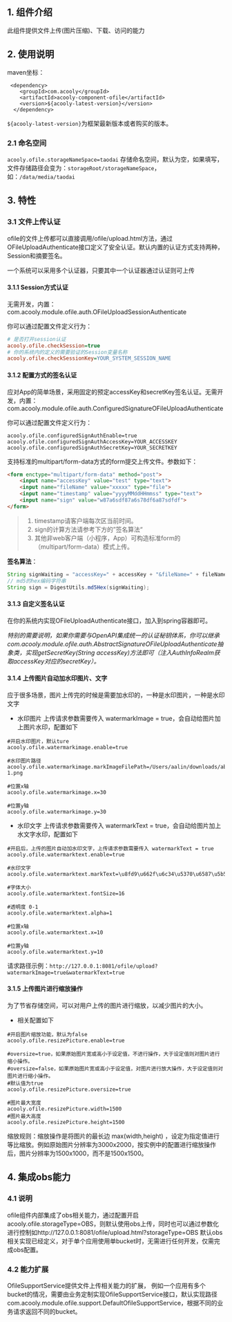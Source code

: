<!-- title: 文件上传组件   -->
<!-- type: app -->
<!-- author: zhangpu,qiubo -->
<!-- date: 2019-11-26 -->
## 1. 组件介绍

此组件提供文件上传(图片压缩)、下载、访问的能力

## 2. 使用说明

maven坐标：

     <dependency>
        <groupId>com.acooly</groupId>
        <artifactId>acooly-component-ofile</artifactId>
        <version>${acooly-latest-version}</version>
      </dependency>

`${acooly-latest-version}`为框架最新版本或者购买的版本。

### 2.1 命名空间
 
 `acooly.ofile.storageNameSpace=taodai` 存储命名空间，默认为空，如果填写，文件存储路径会变为：`storageRoot/storageNameSpace`，如：`/data/media/taodai`


## 3. 特性

### 3.1 文件上传认证

ofile的文件上传都可以直接调用/ofile/upload.html方法，通过OFileUploadAuthenticate接口定义了安全认证。默认内置的认证方式支持两种，Session和摘要签名。

一个系统可以采用多个认证器，只要其中一个认证器通过认证则可上传

#### 3.1.1 Session方式认证
无需开发，内置：com.acooly.module.ofile.auth.OFileUploadSessionAuthenticate

你可以通过配置文件定义行为：

```ini
# 是否打开session认证
acooly.ofile.checkSession=true
# 你的系统内的定义的需要验证的Session变量名称
acooly.ofile.checkSessionKey=YOUR_SYSTEM_SESSION_NAME
```
#### 3.1.2 配置方式的签名认证

应对App的简单场景，采用固定的预定accessKey和secretKey签名认证。无需开发，内置：com.acooly.module.ofile.auth.ConfiguredSignatureOFileUploadAuthenticate

你可以通过配置文件定义行为：

```
acooly.ofile.configuredSignAuthEnable=true
acooly.ofile.configuredSignAuthAccessKey=YOUR_ACCESSKEY
acooly.ofile.configuredSignAuthSecretKey=YOUR_SECRETKEY
```

支持标准的multipart/form-data方式的form提交上传文件。参数如下：

```html
<form enctype="multipart/form-data" method="post">
    <input name="accessKey" value="test" type="text">
    <input name="fileName" value="xxxxx" type="file">
    <input name="timestamp" value="yyyyMMddHHmmss" type="text">
    <input name="sign" value="w87a6sdf87a6s78df6a87sdfdf">
</form>
```

>1. timestamp请客户端每次区当前时间。
>2. sign的计算方法请参考下方的”签名算法“
>3. 其他非web客户端（小程序，App）可构造标准form的（multipart/form-data）模式上传。

**签名算法**：

 ```java
String signWaiting = "accessKey=" + accessKey + "&fileName=" + fileName + "&timestamp=" + timestamp + secretKey;
// md5的hex编码字符串
String sign = DigestUtils.md5Hex(signWaiting);
 ```


#### 3.1.3 自定义签名认证

在你的系统内实现OFileUploadAuthenticate接口，加入到spring容器即可。

*特别的需要说明，如果你需要与OpenAPI集成统一的认证秘钥体系，你可以继承com.acooly.module.ofile.auth.AbstractSignatureOFileUploadAuthenticate抽象类，实现getSecretKey(String accessKey)方法即可（注入AuthInfoRealm获取accessKey对应的secretKey）。*

#### 3.1.4 上传图片自动加水印图片、文字

应于很多场景，图片上传完的时候是需要加水印的，一种是水印图片，一种是水印文字

* 水印图片 上传请求参数需要传入 watermarkImage = true，会自动给图片加上图片水印，配置如下

```
#开启水印图片，默认ture
acooly.ofile.watermarkimage.enable=true

#水印图片路径
acooly.ofile.watermarkimage.markImageFilePath=/Users/aalin/downloads/about-1.png

#位置x轴
acooly.ofile.watermarkimage.x=30

#位置y轴
acooly.ofile.watermarkimage.y=30
```

* 水印文字 上传请求参数需要传入 watermarkText = true，会自动给图片加上水文字水印，配置如下

```
#开启后，上传的图片自动加水印文字，上传请求参数需要传入 watermarkText = true
acooly.ofile.watermarktext.enable=true

#水印文字
acooly.ofile.watermarktext.markText=\u8fd9\u662f\u6c34\u5370\u6587\u5b57

#字体大小
acooly.ofile.watermarktext.fontSize=16

#透明度 0-1
acooly.ofile.watermarktext.alpha=1

#位置x轴
acooly.ofile.watermarktext.x=10

#位置y轴
acooly.ofile.watermarktext.y=10
```

请求路径示例：`http://127.0.0.1:8081/ofile/upload?watermarkImage=true&watermarkText=true`

#### 3.1.5 上传图片进行缩放操作

为了节省存储空间，可以对用户上传的图片进行缩放，以减少图片的大小。

* 相关配置如下

```
#开启图片缩放功能，默认为false
acooly.ofile.resizePicture.enable=true

#oversize=true，如果原始图片宽或高小于设定值，不进行操作，大于设定值则对图片进行缩小操作。
#oversize=false，如果原始图片宽或高小于设定值，对图片进行放大操作，大于设定值则对图片进行缩小操作。
#默认值为true
acooly.ofile.resizePicture.oversize=true

#图片最大宽度
acooly.ofile.resizePicture.width=1500
#图片最大高度
acooly.ofile.resizePicture.height=1500
```

缩放规则：缩放操作是将图片的最长边 max(width,height) ，设定为指定值进行等比缩放。例如原始图片分辨率为3000x2000，按实例中的配置进行缩放操作后，图片分辨率为1500x1000，而不是1500x1500。


## 4. 集成obs能力
### 4.1 说明
ofile组件内部集成了obs相关能力，通过配置开启acooly.ofile.storageType=OBS，则默认使用obs上传，同时也可以通过参数化进行控制如http://127.0.0.1:8081/ofile/upload.html?storageType=OBS
默认obs相关实现已经定义，对于单个应用使用单bucket时，无需进行任何开发，仅需完成obs配置。
### 4.2 能力扩展
OfileSupportService提供文件上传相关能力的扩展，
例如一个应用有多个bucket的情况，需要由业务定制实现OfileSupportService接口，默认实现路径com.acooly.module.ofile.support.DefaultOfileSupportService，根据不同的业务请求返回不同的bucket。
 
